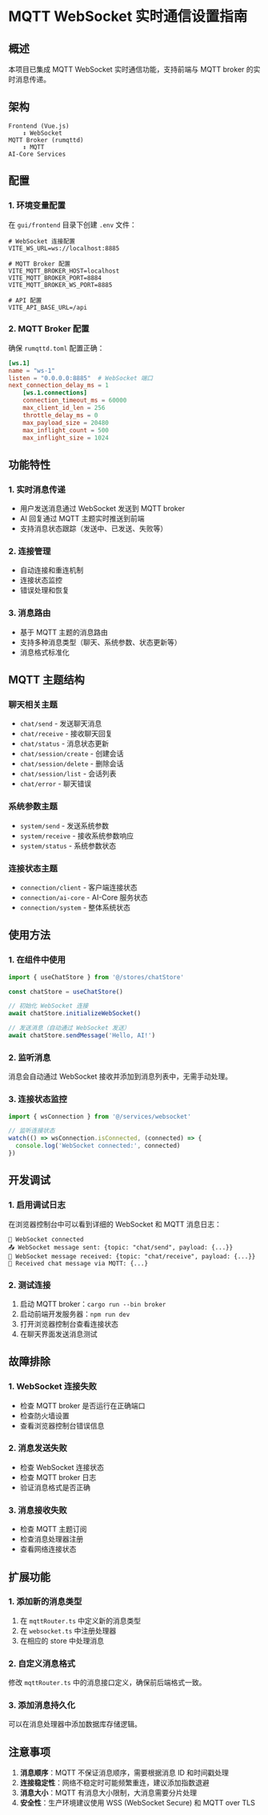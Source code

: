 # MQTT WebSocket 实时通信设置指南

## 概述

本项目已集成 MQTT WebSocket 实时通信功能，支持前端与 MQTT broker 的实时消息传递。

## 架构

```
Frontend (Vue.js) 
    ↕ WebSocket
MQTT Broker (rumqttd)
    ↕ MQTT
AI-Core Services
```

## 配置

### 1. 环境变量配置

在 `gui/frontend` 目录下创建 `.env` 文件：

```env
# WebSocket 连接配置
VITE_WS_URL=ws://localhost:8885

# MQTT Broker 配置
VITE_MQTT_BROKER_HOST=localhost
VITE_MQTT_BROKER_PORT=8884
VITE_MQTT_BROKER_WS_PORT=8885

# API 配置
VITE_API_BASE_URL=/api
```

### 2. MQTT Broker 配置

确保 `rumqttd.toml` 配置正确：

```toml
[ws.1]
name = "ws-1"
listen = "0.0.0.0:8885"  # WebSocket 端口
next_connection_delay_ms = 1
    [ws.1.connections]
    connection_timeout_ms = 60000
    max_client_id_len = 256
    throttle_delay_ms = 0
    max_payload_size = 20480
    max_inflight_count = 500
    max_inflight_size = 1024
```

## 功能特性

### 1. 实时消息传递
- 用户发送消息通过 WebSocket 发送到 MQTT broker
- AI 回复通过 MQTT 主题实时推送到前端
- 支持消息状态跟踪（发送中、已发送、失败等）

### 2. 连接管理
- 自动连接和重连机制
- 连接状态监控
- 错误处理和恢复

### 3. 消息路由
- 基于 MQTT 主题的消息路由
- 支持多种消息类型（聊天、系统参数、状态更新等）
- 消息格式标准化

## MQTT 主题结构

### 聊天相关主题
- `chat/send` - 发送聊天消息
- `chat/receive` - 接收聊天回复
- `chat/status` - 消息状态更新
- `chat/session/create` - 创建会话
- `chat/session/delete` - 删除会话
- `chat/session/list` - 会话列表
- `chat/error` - 聊天错误

### 系统参数主题
- `system/send` - 发送系统参数
- `system/receive` - 接收系统参数响应
- `system/status` - 系统参数状态

### 连接状态主题
- `connection/client` - 客户端连接状态
- `connection/ai-core` - AI-Core 服务状态
- `connection/system` - 整体系统状态

## 使用方法

### 1. 在组件中使用

```typescript
import { useChatStore } from '@/stores/chatStore'

const chatStore = useChatStore()

// 初始化 WebSocket 连接
await chatStore.initializeWebSocket()

// 发送消息（自动通过 WebSocket 发送）
await chatStore.sendMessage('Hello, AI!')
```

### 2. 监听消息

消息会自动通过 WebSocket 接收并添加到消息列表中，无需手动处理。

### 3. 连接状态监控

```typescript
import { wsConnection } from '@/services/websocket'

// 监听连接状态
watch(() => wsConnection.isConnected, (connected) => {
  console.log('WebSocket connected:', connected)
})
```

## 开发调试

### 1. 启用调试日志

在浏览器控制台中可以看到详细的 WebSocket 和 MQTT 消息日志：

```
🔗 WebSocket connected
📤 WebSocket message sent: {topic: "chat/send", payload: {...}}
📨 WebSocket message received: {topic: "chat/receive", payload: {...}}
💬 Received chat message via MQTT: {...}
```

### 2. 测试连接

1. 启动 MQTT broker：`cargo run --bin broker`
2. 启动前端开发服务器：`npm run dev`
3. 打开浏览器控制台查看连接状态
4. 在聊天界面发送消息测试

## 故障排除

### 1. WebSocket 连接失败
- 检查 MQTT broker 是否运行在正确端口
- 检查防火墙设置
- 查看浏览器控制台错误信息

### 2. 消息发送失败
- 检查 WebSocket 连接状态
- 检查 MQTT broker 日志
- 验证消息格式是否正确

### 3. 消息接收失败
- 检查 MQTT 主题订阅
- 检查消息处理器注册
- 查看网络连接状态

## 扩展功能

### 1. 添加新的消息类型

1. 在 `mqttRouter.ts` 中定义新的消息类型
2. 在 `websocket.ts` 中注册处理器
3. 在相应的 store 中处理消息

### 2. 自定义消息格式

修改 `mqttRouter.ts` 中的消息接口定义，确保前后端格式一致。

### 3. 添加消息持久化

可以在消息处理器中添加数据库存储逻辑。

## 注意事项

1. **消息顺序**：MQTT 不保证消息顺序，需要根据消息 ID 和时间戳处理
2. **连接稳定性**：网络不稳定时可能频繁重连，建议添加指数退避
3. **消息大小**：MQTT 有消息大小限制，大消息需要分片处理
4. **安全性**：生产环境建议使用 WSS (WebSocket Secure) 和 MQTT over TLS
